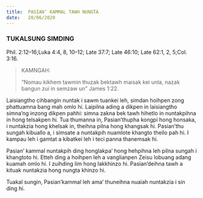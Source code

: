 ```yaml
---
title:  PASIAN’ KAMMAL TAWH NUNGTA
date:   20/06/2020
---
```


### TUKALSUNG SIMDING
Phil. 2:12–16;Luka 4:4, 8, 10–12; Late 37:7; Late 46:10; Late 62:1, 2, 5;Col. 3:16.

> <p>KAMNGAH:</p>
> “Nomau kikhem tawmin thuzak bektawh maisak kei unla, nazak bangun zui in semzaw un” James 1:22.

Laisiangtho cihbangin nuntak i sawm tuankei leh, simdan hoihpen zong phattuamna bang mah omlo hi. Laipilna ading a dikpen in laisiangtho simna’ng inzong dikpen pahhi: simna zakna bek tawh hihetlo in nuntakpihna in hong telsakpen hi. Tua thumanna in, Pasian’thupha kongpi hong honsaka, i nuntakzia hong khelsak in, theihna pilna hong khangsak hi. Pasian’thu sungah kibuallo a, i simsate a nuntakpih nuamlote khangto theilo pah hi. I kampau leh i gamtat a kibatkei leh i teci panna thanemsak hi.

Pasian’ kammal nuntakpih ding honglakpa’ hong hehpihna leh pilna sungah i khangtoto hi. Etteh ding a hoihpen leh a vanglianpen Zeisu lobuang adang kuamah omlo hi. I zuihding lim hong lakkhinzo hi. Pasian’deihna tawh a kituak nuntakzia hong nungta khinzo hi.

Tuakal sungin, Pasian’kammal leh ama’ thuneihna nuaiah nuntakzia i sin ding hi.